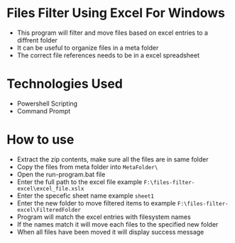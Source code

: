 # Files Filter Using Excel For Windows
- This program will filter and move files based on excel entries to a diffrent folder
- It can be useful to organize files in a meta folder
- The correct file references needs to be in a excel spreadsheet

# Technologies Used
- Powershell Scripting
- Command Prompt

# How to use
- Extract the zip contents, make sure all the files are in same folder
- Copy the files from meta folder into `MetaFolder\`
- Open the run-program.bat file
- Enter the full path to the excel file example `F:\files-filter-excel\excel_file.xslx`
- Enter the specefic sheet name example `sheet1`
- Enter the new folder to move filtered items to example `F:\files-filter-excel\FilteredFolder`
- Program will match the excel entries with filesystem names
- If the names match it will move each files to the specified new folder
- When all files have been moved it will display success message